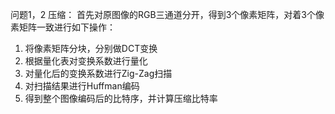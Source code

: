 问题1，2
压缩：
首先对原图像的RGB三通道分开，得到3个像素矩阵，对着3个像素矩阵一致进行如下操作：
1. 将像素矩阵分块，分别做DCT变换
2. 根据量化表对变换系数进行量化
3. 对量化后的变换系数进行Zig-Zag扫描
4. 对扫描结果进行Huffman编码
5. 得到整个图像编码后的比特序，并计算压缩比特率